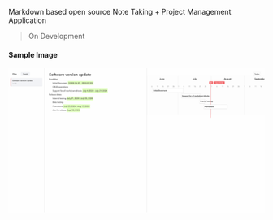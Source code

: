 Markdown based open source Note Taking + Project Management Application
> On Development


#### Sample Image
![App Image](<Screenshot 2024-07-31 at 15.54.26.png>)